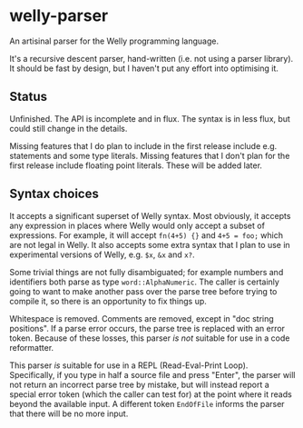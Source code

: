 # welly-parser

An artisinal parser for the Welly programming language.

It's a recursive descent parser, hand-written (i.e. not using a parser library). It should be fast by design, but I haven't put any effort into optimising it.


## Status

Unfinished. The API is incomplete and in flux. The syntax is in less flux, but could still change in the details.

Missing features that I do plan to include in the first release include e.g. statements and some type literals. Missing features that I don't plan for the first release include floating point literals. These will be added later.


## Syntax choices

It accepts a significant superset of Welly syntax. Most obviously, it accepts any expression in places where Welly would only accept a subset of expressions. For example, it will accept `fn(4+5) {}` and `4+5 = foo;` which are not legal in Welly. It also accepts some extra syntax that I plan to use in experimental versions of Welly, e.g. `$x`, `&x` and `x?`.

Some trivial things are not fully disambiguated; for example numbers and identifiers both parse as type `word::AlphaNumeric`. The caller is certainly going to want to make another pass over the parse tree before trying to compile it, so there is an opportunity to fix things up.

Whitespace is removed. Comments are removed, except in "doc string positions". If a parse error occurs, the parse tree is replaced with an error token. Because of these losses, this parser *is not* suitable for use in a code reformatter.

This parser *is* suitable for use in a REPL (Read-Eval-Print Loop). Specifically, if you type in half a source file and press "Enter", the parser will not return an incorrect parse tree by mistake, but will instead report a special error token (which the caller can test for) at the point where it reads beyond the available input. A different token `EndOfFile` informs the parser that there will be no more input.
